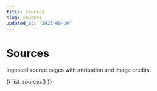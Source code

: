 ```yaml
---
title: Sources
slug: sources
updated_at: "2025-08-16"
---
```


# Sources

Ingested source pages with attribution and image credits.

{{ list_sources() }}